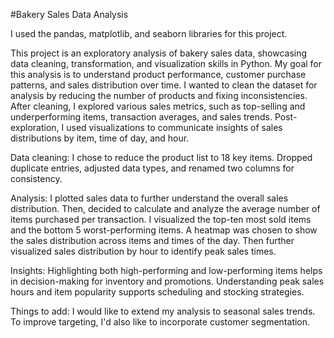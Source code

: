 #Bakery Sales Data Analysis

I used the pandas, matplotlib, and seaborn libraries for this project.

This project is an exploratory analysis of bakery sales data, showcasing data cleaning, transformation, and visualization skills in Python. My goal for this analysis is to understand product performance, customer purchase patterns, and sales distribution over time.
I wanted to clean the dataset for analysis by reducing the number of products and fixing inconsistencies.
After cleaning, I explored various sales metrics, such as top-selling and underperforming items, transaction averages, and sales trends.
Post-exploration, I used visualizations to communicate insights of sales distributions by item, time of day, and hour.

Data cleaning: I chose to reduce the product list to 18 key items. Dropped duplicate entries, adjusted data types, and renamed two columns for consistency.

Analysis: I plotted sales data to further understand the overall sales distribution.
Then, decided to calculate and analyze the average number of items purchased per transaction.
I visualized the top-ten most sold items and the bottom 5 worst-performing items.
A heatmap was chosen to show the sales distribution across items and times of the day.
Then further visualized sales distribution by hour to identify peak sales times.

Insights: Highlighting both high-performing and low-performing items helps in decision-making for inventory and promotions.
Understanding peak sales hours and item popularity supports scheduling and stocking strategies.

Things to add: I would like to extend my analysis to seasonal sales trends. 
To improve targeting, I'd also like to incorporate customer segmentation.

